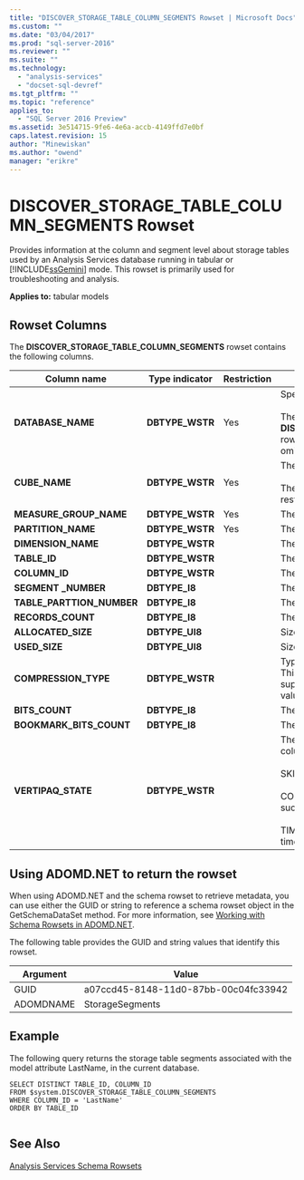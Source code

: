 ```yaml
---
title: "DISCOVER_STORAGE_TABLE_COLUMN_SEGMENTS Rowset | Microsoft Docs"
ms.custom: ""
ms.date: "03/04/2017"
ms.prod: "sql-server-2016"
ms.reviewer: ""
ms.suite: ""
ms.technology: 
  - "analysis-services"
  - "docset-sql-devref"
ms.tgt_pltfrm: ""
ms.topic: "reference"
applies_to: 
  - "SQL Server 2016 Preview"
ms.assetid: 3e514715-9fe6-4e6a-accb-4149ffd7e0bf
caps.latest.revision: 15
author: "Minewiskan"
ms.author: "owend"
manager: "erikre"
---
```

# DISCOVER_STORAGE_TABLE_COLUMN_SEGMENTS Rowset
  Provides information at the column and segment level about storage tables used by an Analysis Services database running in tabular or [!INCLUDE[ssGemini](../../../includes/ssgemini-md.md)] mode. This rowset is primarily used for troubleshooting and analysis.  
  
 **Applies to:** tabular models  
  
## Rowset Columns  
 The **DISCOVER_STORAGE_TABLE_COLUMN_SEGMENTS** rowset contains the following columns.  
  
|**Column name**|**Type indicator**|**Restriction**|**Description**|  
|---------------------|------------------------|---------------------|---------------------|  
|**DATABASE_NAME**|**DBTYPE_WSTR**|Yes|Specifies the tabular database.<br /><br /> The **DISCOVER_STORAGE_TABLE_COLUMN_SEGMENTS** rowset can be restricted by using this column. If omitted the current database is used.|  
|**CUBE_NAME**|**DBTYPE_WSTR**|Yes|The name of the model.<br /><br /> The **DISCOVER_STORAGE_TABLES** rowset can be restricted by using this column.|  
|**MEASURE_GROUP_NAME**|**DBTYPE_WSTR**|Yes|The name of the measure group.|  
|**PARTITION_NAME**|**DBTYPE_WSTR**|Yes|The name of the partition.|  
|**DIMENSION_NAME**|**DBTYPE_WSTR**||The name of the dimension.|  
|**TABLE_ID**|**DBTYPE_WSTR**||The internal ID of the table segment.|  
|**COLUMN_ID**|**DBTYPE_WSTR**||The internal ID of the column.|  
|**SEGMENT _NUMBER**|**DBTYPE_I8**||The ordinal number of the table segment.|  
|**TABLE_PARTTION_NUMBER**|**DBTYPE_I8**||The ordinal number of the partition.|  
|**RECORDS_COUNT**|**DBTYPE_I8**||The number of records in the partition.|  
|**ALLOCATED_SIZE**|**DBTYPE_UI8**||Size in bytes allocated to the column segment.|  
|**USED_SIZE**|**DBTYPE_UI8**||Size in bytes used by the column segment.|  
|**COMPRESSION_TYPE**|**DBTYPE_WSTR**||Type of compression applied to the column segment. This value is intended for internal use and customer support use only. Microsoft does not publish valid values or descriptions for this column.|  
|**BITS_COUNT**|**DBTYPE_I8**||The count of bits.|  
|**BOOKMARK_BITS_COUNT**|**DBTYPE_I8**||The count of bookmark bits.|  
|**VERTIPAQ_STATE**|**DBTYPE_WSTR**||The state of the VertiPaq compression for this column segment. The value is one of the following:<br /><br /> SKIPPED – The VertiPaq compression was skipped.<br /><br /> COMPLETED – The VertiPaq compression completed successfully.<br /><br /> TIMEBOXED – The VertiPaq compression was timeboxed.|  
  
## Using ADOMD.NET to return the rowset  
 When using ADOMD.NET and the schema rowset to retrieve metadata, you can use either the GUID or string to reference a schema rowset object in the GetSchemaDataSet method. For more information, see [Working with Schema Rowsets in ADOMD.NET](../../../analysis-services/multidimensional-models-adomd-net-client/retrieving-metadata-working-with-schema-rowsets.md).  
  
 The following table provides the GUID and string values that identify this rowset.  
  
|Argument|Value|  
|--------------|-----------|  
|GUID|a07ccd45-8148-11d0-87bb-00c04fc33942|  
|ADOMDNAME|StorageSegments|  
  
## Example  
 The following query returns the storage table segments associated with the model attribute LastName, in the current database.  
  
```  
SELECT DISTINCT TABLE_ID, COLUMN_ID   
FROM $system.DISCOVER_STORAGE_TABLE_COLUMN_SEGMENTS  
WHERE COLUMN_ID = 'LastName'  
ORDER BY TABLE_ID  
  
```  
  
## See Also  
 [Analysis Services Schema Rowsets](../../../analysis-services/schema-rowsets/analysis-services-schema-rowsets.md)  
  
  